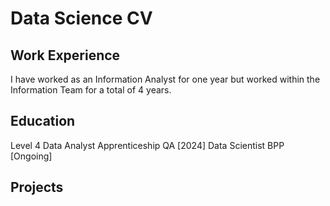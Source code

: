 # Data Science CV
## Work Experience
I have worked as an Information Analyst for one year but worked within the Information Team for a total of 4 years.
## Education
Level 4 Data Analyst Apprenticeship     QA [2024]
Data Scientist                          BPP [Ongoing]
## Projects
